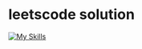 # leetscode solution
[![My Skills](https://skillicons.dev/icons?i=js,python,cpp,java)](https://skillicons.dev)
